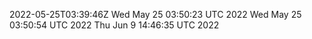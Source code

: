 2022-05-25T03:39:46Z
Wed May 25 03:50:23 UTC 2022
Wed May 25 03:50:54 UTC 2022
Thu Jun  9 14:46:35 UTC 2022
